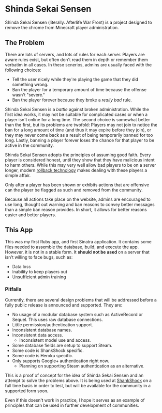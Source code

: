 # Shinda Sekai Sensen

Shinda Sekai Sensen (literally. Afterlife War Front) is a project designed to remove the chrome from Minecraft player administration.

## The Problem

There are lots of servers, and lots of rules for each server. Players are aware rules exist, but often don't read them in depth or remember them verbatim in all cases. In these scnerios, admins are usually faced with the following choices:

* Tell the user nicely while they're playing the game that they did something wrong.
* Ban the player for a temporary amount of time because the offense wasn't "severe."
* Ban the player forever because they broke a *really bad* rule.

Shinda Sekai Sensen is a *battle* against broken administration. While the first idea works, it may not be suitable for complicated cases or when a player isn't online for a long time. The second choice is somewhat better than the first, but its problems are twofold: Players may not join to notice the ban for a long amount of time (and thus it may expire before they join), or they may never come back as a result of being temporarily banned for too long. Lastly, banning a player forever loses the chance for that player to be active in the community.

Shinda Sekai Sensen adopts the principles of assuming good faith. Every player is considered honest, until they show that they have malicious intent to harm others. While this may very well allow bad players to be on a server longer, modern [rollback technology](http://discover-prism.com/) makes dealing with these players a simple affair.

Only after a player has been shown or exhibits actions that are offensive can the player be flagged as such and removed from the community.

Because all actions take place on the website, admins are encouraged to use long, thought out warning and ban reasons to convey better messages than a simple ban reason provides. In short, it allows for better reasons easier and better players.

## This App

This was my first Ruby app, and first Sinatra application. It contains some files needed to assemble the database, build, and execute the app. However, it is not in a stable form. It **should not be used** on a server that isn't willing to face bugs, such as:

* Data loss
* Inability to keep players out
* Unsufficient admin training

### Pitfalls

Currently, there are several design problems that will be addressed before a fully public release is announced and supported. They are:

* No usage of a modular database system such as ActiveRecord or Sequel. This uses raw database connections.
* Little permission/authentication support.
* Inconsistent database names.
* Inconsistent data access.
  * Inconsistent model use and access.
* Some database fields are setup to support Steam.
* Some code is ShankShock specific.
* Some code is Heroku specific.
* Only supports Google+ authentication right now.
  * Planning on supporting Steam authentication as an alternative.

This is a proof of concept for the idea of Shinda Sekai Sensen and an attempt to solve the problems above. It is being used at [ShankShock](http://shankshock.com/) on a full time basis in order to test, but will be available for the community in a supported form soon.

Even if this doesn't work in practice, I hope it serves as an example of principles that can be used in further development of communities.
